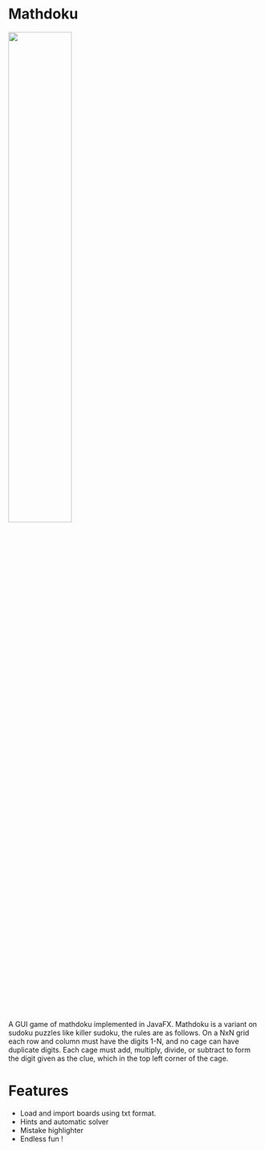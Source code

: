# Mathdoku

<img src="https://user-images.githubusercontent.com/43153742/214703668-62a703e9-a116-4654-ab13-ab9d814fbeba.png" width=50% height=50%>

A GUI game of mathdoku implemented in JavaFX. Mathdoku is a variant on sudoku puzzles like killer sudoku, the rules are as follows. On a NxN grid
each row and column must have the digits 1-N, and no cage can have duplicate digits. Each cage must add, multiply, divide, or subtract to form the digit given as the clue, which in the top left corner of the cage.

# Features

- Load and import boards using txt format.
- Hints and automatic solver
- Mistake highlighter
- Endless fun !

